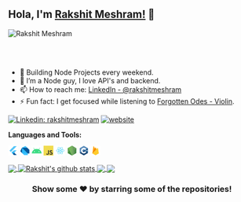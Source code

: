 ## Hola, I'm [Rakshit Meshram!](https://mrakshit.in) 👋

<p align="left"> <img src="https://komarev.com/ghpvc/?username=RakshitMeshram&label=Views&color=green&style=plastic" alt="Rakshit Meshram" /> </p>


<br/>
<br/>



- 🔭 Building Node Projects every weekend.
- 🌱 I’m a Node guy, I love API's and backend.
- 📫 How to reach me: [LinkedIn - @rakshitmeshram](https://in.linkedin.com/in/rakshit-meshram17213)
- ⚡ Fun fact: I get focused while listening to [Forgotten Odes - Violin](https://youtu.be/iceS6BvhuQ8).


[![Linkedin: rakshitmeshram](https://img.shields.io/badge/-rakshitmeshram-blue?style=flat-square&logo=Linkedin&logoColor=white&link=https://www.linkedin.com/in/rakshitmeshram/)](https://in.linkedin.com/in/rakshit-meshram17213)
[![website](https://img.shields.io/badge/PortfolioWebsite-mrakshit.in-2648ff?style=flat-square&logo=google-chrome)](https://mrakshit.in/)


**Languages and Tools:**  

<code><img height="20" src="https://raw.githubusercontent.com/github/explore/80688e429a7d4ef2fca1e82350fe8e3517d3494d/topics/flutter/flutter.png"></code>
<code><img height="20" src="https://raw.githubusercontent.com/github/explore/80688e429a7d4ef2fca1e82350fe8e3517d3494d/topics/dart/dart.png"></code>
<code><img height="20" src="https://raw.githubusercontent.com/github/explore/80688e429a7d4ef2fca1e82350fe8e3517d3494d/topics/android/android.png"></code>
<code><img height="20" src="https://raw.githubusercontent.com/github/explore/80688e429a7d4ef2fca1e82350fe8e3517d3494d/topics/javascript/javascript.png"></code>
<code><img height="20" src="https://raw.githubusercontent.com/github/explore/80688e429a7d4ef2fca1e82350fe8e3517d3494d/topics/react/react.png"></code>
<code><img height="20" src="https://raw.githubusercontent.com/github/explore/80688e429a7d4ef2fca1e82350fe8e3517d3494d/topics/nodejs/nodejs.png"></code>
<code><img height="20" src="https://raw.githubusercontent.com/github/explore/80688e429a7d4ef2fca1e82350fe8e3517d3494d/topics/cpp/cpp.png"></code>
<code><img height="20" src="https://raw.githubusercontent.com/github/explore/80688e429a7d4ef2fca1e82350fe8e3517d3494d/topics/firebase/firebase.png"></code>

<a href="https://github.com/RakshitMeshram">
  <img align="center" src="https://github-readme-stats.vercel.app/api/top-langs/?username=RakshitMeshram&theme=blue-green&hide_langs_below=3" />
</a>
<a href="https://github.com/RakshitMeshram">
 <img align="center" src="https://github-readme-stats.vercel.app/api?username=RakshitMeshram&show_icons=true&theme=blue-green&line_height=27" alt="Rakshit's github stats"/>
</a>
<a href="https://github.com/RakshitMeshram/30DaysOfFlutter">
  <img align="center" src="https://github-readme-stats.vercel.app/api/pin/?username=RakshitMeshram&repo=30DaysOfFlutter&theme=blue-green" />

</a>
<a href="https://github.com/RakshitMeshram/Advanced-Recommender-Systems">
 <img align="center" src="https://github-readme-stats.vercel.app/api/pin/?username=RakshitMeshram&repo=Advanced-Recommender-Systems&theme=blue-green" />
</a>

<div align="center">

### Show some ❤️ by starring some of the repositories!

</div>
